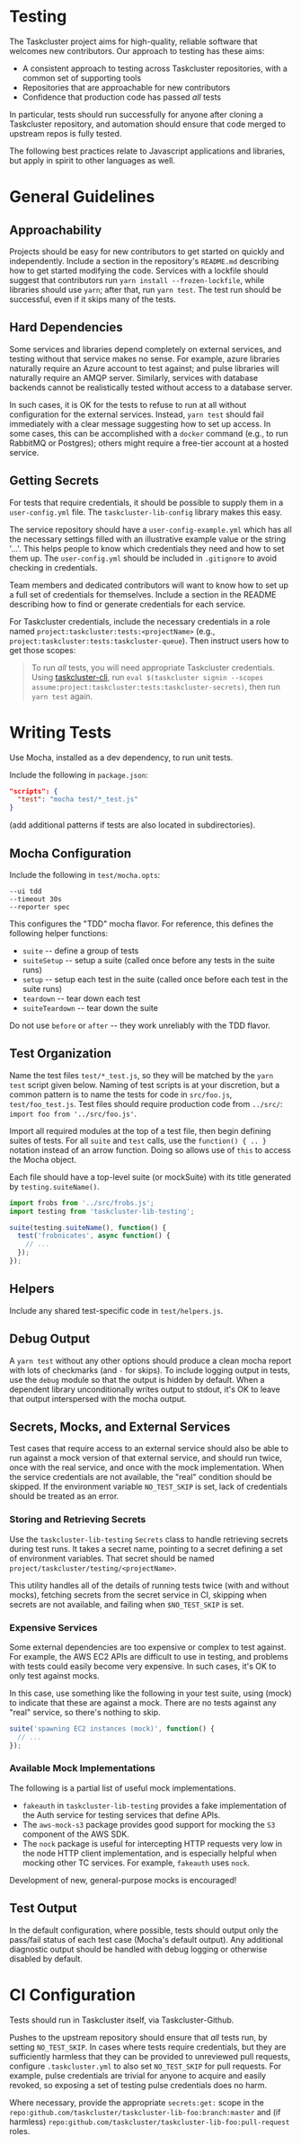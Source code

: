 # Testing

The Taskcluster project aims for high-quality, reliable software that welcomes new contributors.
Our approach to testing has these aims:

* A consistent approach to testing across Taskcluster repositories, with a common set of supporting tools
* Repositories that are approachable for new contributors
* Confidence that production code has passed *all* tests

In particular, tests should run successfully for anyone after cloning a Taskcluster repository, and automation should ensure that code merged to upstream repos is fully tested.

The following best practices relate to Javascript applications and libraries, but apply in spirit to other languages as well.

# General Guidelines

## Approachability

Projects should be easy for new contributors to get started on quickly and independently.
Include a section in the repository's `README.md` describing how to get started modifying the code.
Services with a lockfile should suggest that contributors run `yarn install --frozen-lockfile`, while libraries should use `yarn`; after that, run `yarn test`.
The test run should be successful, even if it skips many of the tests.

## Hard Dependencies

Some services and libraries depend completely on external services, and testing without that service makes no sense.
For example, azure libraries naturally require an Azure account to test against; and pulse libraries will naturally require an AMQP server.
Similarly, services with database backends cannot be realistically tested without access to a database server.

In such cases, it is OK for the tests to refuse to run at all without configuration for the external services.
Instead, `yarn test` should fail immediately with a clear message suggesting how to set up access.
In some cases, this can be accomplished with a `docker` command (e.g., to run RabbitMQ or Postgres); others might require a free-tier account at a hosted service.

## Getting Secrets

For tests that require credentials, it should be possible to supply them in a `user-config.yml` file.
The `taskcluster-lib-config` library makes this easy.

The service repository should have a `user-config-example.yml` which has all the necessary settings filled with an illustrative example value or the string '...'.
This helps people to know which credentials they need and how to set them up.
The `user-config.yml` should be included in `.gitignore` to avoid checking in credentials.

Team members and dedicated contributors will want to know how to set up a full set of credentials for themselves.
Include a section in the README describing how to find or generate credentials for each service.

For Taskcluster credentials, include the necessary credentials in a role named `project:taskcluster:tests:<projectName>` (e.g., `project:taskcluster:tests:taskcluster-queue`).
Then instruct users how to get those scopes:

> To run *all* tests, you will need appropriate Taskcluster credentials.
> Using [taskcluster-cli](https://github.com/taskcluster/taskcluster-cli), run `eval $(taskcluster signin --scopes assume:project:taskcluster:tests:taskcluster-secrets)`, then run `yarn test` again.

# Writing Tests

Use Mocha, installed as a dev dependency, to run unit tests.

Include the following in `package.json`:

```json
"scripts": {
  "test": "mocha test/*_test.js"
}
```
(add additional patterns if tests are also located in subdirectories).

## Mocha Configuration

Include the following in `test/mocha.opts`:

```
--ui tdd
--timeout 30s
--reporter spec
```

This configures the "TDD" mocha flavor.
For reference, this defines the following helper functions:

* `suite` -- define a group of tests
* `suiteSetup` -- setup a suite (called once before any tests in the suite runs)
* `setup` -- setup each test in the suite (called once before each test in the suite runs)
* `teardown` -- tear down each test
* `suiteTeardown` -- tear down the suite

Do not use `before` or `after` -- they work unreliably with the TDD flavor.

## Test Organization

Name the test files `test/*_test.js`, so they will be matched by the `yarn test` script given below.
Naming of test scripts is at your discretion, but a common pattern is to name the tests for code in `src/foo.js`, `test/foo_test.js`.
Test files should require production code from `../src/`: `import foo from '../src/foo.js'`.

Import all required modules at the top of a test file, then begin defining suites of tests.
For all `suite` and `test` calls, use the `function() { .. }` notation instead of an arrow function.
Doing so allows use of `this` to access the Mocha object.

Each file should have a top-level suite (or mockSuite) with its title generated by `testing.suiteName()`.

```javascript
import frobs from '../src/frobs.js';
import testing from 'taskcluster-lib-testing';

suite(testing.suiteName(), function() {
  test('frobnicates', async function() {
    // ...
  });
});
```

## Helpers

Include any shared test-specific code in `test/helpers.js`.

## Debug Output

A `yarn test` without any other options should produce a clean mocha report with lots of checkmarks (and `-` for skips).
To include logging output in tests, use the `debug` module so that the output is hidden by default.
When a dependent library unconditionally writes output to stdout, it's OK to leave that output interspersed with the mocha output.

## Secrets, Mocks, and External Services

Test cases that require access to an external service should also be able to run against a mock version of that external service, and should run twice, once with the real service, and once with the mock implementation.
When the service credentials are not available, the "real" condition should be skipped.
If the environment variable `NO_TEST_SKIP` is set, lack of credentials should be treated as an error.

### Storing and Retrieving Secrets

Use the `taskcluster-lib-testing` `Secrets` class to handle retrieving secrets during test runs.
It takes a secret name, pointing to a secret defining a set of environment variables.
That secret should be named `project/taskcluster/testing/<projectName>`.

This utility handles all of the details of running tests twice (with and without mocks), fetching secrets from the secret service in CI, skipping when secrets are not available, and failing when `$NO_TEST_SKIP` is set.

### Expensive Services

Some external dependencies are too expensive or complex to test against.
For example, the AWS EC2 APIs are difficult to use in testing, and problems with tests could easily become very expensive.
In such cases, it's OK to only test against mocks.

In this case, use something like the following in your test suite, using (mock) to indicate that these are against a mock.
There are no tests against any "real" service, so there's nothing to skip.

```javascript
suite('spawning EC2 instances (mock)', function() {
  // ...
});
```

### Available Mock Implementations

The following is a partial list of useful mock implementations.

* `fakeauth` in `taskcluster-lib-testing` provides a fake implementation of the Auth service for testing services that define APIs.
* The `aws-mock-s3` package provides good support for mocking the `S3` component of the AWS SDK.
* The `nock` package is useful for intercepting HTTP requests very low in the node HTTP client implementation, and is especially helpful when mocking other TC services.
  For example, `fakeauth` uses `nock`.

Development of new, general-purpose mocks is encouraged!

## Test Output

In the default configuration, where possible, tests should output only the pass/fail status of each test case (Mocha's default output).
Any additional diagnostic output should be handled with debug logging or otherwise disabled by default.

# CI Configuration

Tests should run in Taskcluster itself, via Taskcluster-Github.

Pushes to the upstream repository should ensure that *all* tests run, by setting `NO_TEST_SKIP`.
In cases where tests require credentials, but they are sufficiently harmless that they can be provided to unreviewed pull requests, configure `.taskcluster.yml` to also set `NO_TEST_SKIP` for pull requests.
For example, pulse credentials are trivial for anyone to acquire and easily revoked, so exposing a set of testing pulse credentials does no harm.

Where necessary, provide the appropriate `secrets:get:` scope in the `repo:github.com/taskcluster/taskcluster-lib-foo:branch:master` and (if harmless) `repo:github.com/taskcluster/taskcluster-lib-foo:pull-request` roles.
